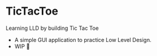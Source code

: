 # TicTacToe
Learning LLD by building Tic Tac Toe

* A simple GUI application to practice Low Level Design.
* WIP 👷